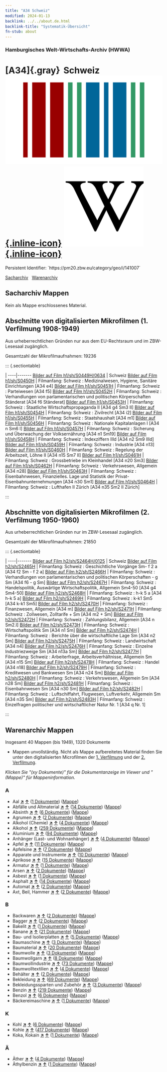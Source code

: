 ```yaml
---
title: "A34 Schweiz"
modified: 2024-01-13
backlink: ../../about.de.html
backlink-title: "Systematik-Übersicht"
fn-stub: about
---
```


### Hamburgisches Welt-Wirtschafts-Archiv (HWWA)

# [A34]{.gray}&#8201; Schweiz &#160; [![Wikidata](/images/Wikidata-logo.svg "Wikidata"){.inline-icon}](http://www.wikidata.org/entity/Q39) [![Wikipedia](/images/Wikipedia-W.svg "Wikipedia"){.inline-icon}](https://de.wikipedia.org/wiki/Schweiz)

<div class="hint">Persistent Identifier: `https://pm20.zbw.eu/category/geo/i/141007`</div>




[Sacharchiv](#sacharchiv-mappen) &#160; [Warenarchiv](#warenarchiv-mappen)





## Sacharchiv Mappen








Kein als Mappe erschlossenes Material.



<a id="filmsections" />

## Abschnitte von digitalisierten Mikrofilmen (1. Verfilmung 1908-1949)

<p>Aus urheberrechtlichen Gründen nur aus dem EU-Rechtsraum und im ZBW-Lesesaal zugänglich.</p>


<p>Gesamtzahl der Mikrofilmaufnahmen: 19236</p>





::: {.sectiontable}

 | 
----|-------
<a class="btn" href="https://pm20.zbw.eu/film/h1/sh/S0449H/0634" rel="nofollow">Bilder auf Film h1/sh/S0449H/0634</a> | Schweiz
<a class="btn" href="https://pm20.zbw.eu/film/h1/sh/S0450H" rel="nofollow">Bilder auf Film h1/sh/S0450H</a> | Filmanfang: Schweiz : Medizinalwesen, Hygiene, Sanitäre Einrichtungen [A34 e4]
<a class="btn" href="https://pm20.zbw.eu/film/h1/sh/S0451H" rel="nofollow">Bilder auf Film h1/sh/S0451H</a> | Filmanfang: Schweiz : Parteiwesen [A34 f5]
<a class="btn" href="https://pm20.zbw.eu/film/h1/sh/S0452H" rel="nofollow">Bilder auf Film h1/sh/S0452H</a> | Filmanfang: Schweiz : Verhandlungen von parlamentarischen und politischen Körperschaften Ständerat [A34 f6 Ständerat]
<a class="btn" href="https://pm20.zbw.eu/film/h1/sh/S0453H" rel="nofollow">Bilder auf Film h1/sh/S0453H</a> | Filmanfang: Schweiz : Staatliche Wirtschaftspropaganda II [A34 g4 Sm3 II]
<a class="btn" href="https://pm20.zbw.eu/film/h1/sh/S0454H" rel="nofollow">Bilder auf Film h1/sh/S0454H</a> | Filmanfang: Schweiz : Zivilrecht [A34 i2]
<a class="btn" href="https://pm20.zbw.eu/film/h1/sh/S0455H" rel="nofollow">Bilder auf Film h1/sh/S0455H</a> | Filmanfang: Schweiz : Staatshaushalt [A34 m1]
<a class="btn" href="https://pm20.zbw.eu/film/h1/sh/S0456H" rel="nofollow">Bilder auf Film h1/sh/S0456H</a> | Filmanfang: Schweiz : Nationale Kapitalanlagen I [A34 n Sm6 I]
<a class="btn" href="https://pm20.zbw.eu/film/h1/sh/S0457H" rel="nofollow">Bilder auf Film h1/sh/S0457H</a> | Filmanfang: Schweiz : Sicherung und Überwachung der Volksernährung [A34 n1 Sm19]
<a class="btn" href="https://pm20.zbw.eu/film/h1/sh/S0458H" rel="nofollow">Bilder auf Film h1/sh/S0458H</a> | Filmanfang: Schweiz : Indexziffern IIId [A34 n2 Sm9 IIId]
<a class="btn" href="https://pm20.zbw.eu/film/h1/sh/S0459H" rel="nofollow">Bilder auf Film h1/sh/S0459H</a> | Filmanfang: Schweiz : Industrie [A34 n13]
<a class="btn" href="https://pm20.zbw.eu/film/h1/sh/S0460H" rel="nofollow">Bilder auf Film h1/sh/S0460H</a> | Filmanfang: Schweiz : Regelung der Arbeitszeit, Löhne II [A34 n15 Sm7 II]
<a class="btn" href="https://pm20.zbw.eu/film/h1/sh/S0461H" rel="nofollow">Bilder auf Film h1/sh/S0461H</a> | Filmanfang: Schweiz : Grossbetriebe im Kleinhandel [A34 n20 Sm3]
<a class="btn" href="https://pm20.zbw.eu/film/h1/sh/S0462H" rel="nofollow">Bilder auf Film h1/sh/S0462H</a> | Filmanfang: Schweiz : Verkehrswesen, Allgemein [A34 n28]
<a class="btn" href="https://pm20.zbw.eu/film/h1/sh/S0463H" rel="nofollow">Bilder auf Film h1/sh/S0463H</a> | Filmanfang: Schweiz : Eisenbahnwesen, Finanzielles. Lage und Statistik der Privat-Eisenbahnunternehmungen [A34 n30 Sm1]
<a class="btn" href="https://pm20.zbw.eu/film/h1/sh/S0464H" rel="nofollow">Bilder auf Film h1/sh/S0464H</a> | Filmanfang: Schweiz : Lufthafen II Zürich [A34 n35 Sm2 II Zürich]


:::




## Abschnitte von digitalisierten Mikrofilmen (2. Verfilmung 1950-1960)

<p>Aus urheberrechtlichen Gründen nur im ZBW-Lesesaal zugänglich.</p>


<p>Gesamtzahl der Mikrofilmaufnahmen: 21850</p>





::: {.sectiontable}

 | 
----|-------
<a class="btn" href="https://pm20.zbw.eu/film/h2/sh/S2464H/0125" rel="nofollow">Bilder auf Film h2/sh/S2464H/0125</a> | Schweiz
<a class="btn" href="https://pm20.zbw.eu/film/h2/sh/S2465H" rel="nofollow">Bilder auf Film h2/sh/S2465H</a> | Filmanfang: Schweiz : Geschichtliche Vorgänge Sm- f 2 a [A34 f2 Sm - f 2 a]
<a class="btn" href="https://pm20.zbw.eu/film/h2/sh/S2466H" rel="nofollow">Bilder auf Film h2/sh/S2466H</a> | Filmanfang: Schweiz : Verhandlungen von parlamentarischen und politischen Körperschaften - g Sm [A34 f6 - g Sm]
<a class="btn" href="https://pm20.zbw.eu/film/h2/sh/S2467H" rel="nofollow">Bilder auf Film h2/sh/S2467H</a> | Filmanfang: Schweiz : Handelspolitik, Auswärtige Wirtschaftspolitik, Allgemein Sm4-50 [A34 g4 Sm4-50]
<a class="btn" href="https://pm20.zbw.eu/film/h2/sh/S2468H" rel="nofollow">Bilder auf Film h2/sh/S2468H</a> | Filmanfang: Schweiz : h-k 5 a [A34 h-k 5 a]
<a class="btn" href="https://pm20.zbw.eu/film/h2/sh/S2469H" rel="nofollow">Bilder auf Film h2/sh/S2469H</a> | Filmanfang: Schweiz : k-k1 Sm5 [A34 k-k1 Sm5]
<a class="btn" href="https://pm20.zbw.eu/film/h2/sh/S2470H" rel="nofollow">Bilder auf Film h2/sh/S2470H</a> | Filmanfang: Schweiz : Finanzwesen, Allgemein [A34 m]
<a class="btn" href="https://pm20.zbw.eu/film/h2/sh/S2471H" rel="nofollow">Bilder auf Film h2/sh/S2471H</a> | Filmanfang: Schweiz : Zollwesen, Zolltarife + Sm [A34 m2 + Sm]
<a class="btn" href="https://pm20.zbw.eu/film/h2/sh/S2472H" rel="nofollow">Bilder auf Film h2/sh/S2472H</a> | Filmanfang: Schweiz : Zahlungsbilanz, Allgemein [A34 n Sm2.I]
<a class="btn" href="https://pm20.zbw.eu/film/h2/sh/S2473H" rel="nofollow">Bilder auf Film h2/sh/S2473H</a> | Filmanfang: Schweiz : Wirtschaftspolitik Sm [A34 n1 Sm]
<a class="btn" href="https://pm20.zbw.eu/film/h2/sh/S2474H" rel="nofollow">Bilder auf Film h2/sh/S2474H</a> | Filmanfang: Schweiz : Berichte über die wirtschaftliche Lage Sm [A34 n2 Sm]
<a class="btn" href="https://pm20.zbw.eu/film/h2/sh/S2475H" rel="nofollow">Bilder auf Film h2/sh/S2475H</a> | Filmanfang: Schweiz : Landwirtschaft [A34 n4]
<a class="btn" href="https://pm20.zbw.eu/film/h2/sh/S2476H" rel="nofollow">Bilder auf Film h2/sh/S2476H</a> | Filmanfang: Schweiz : Einzelne Industriezweige Sm [A34 n13a Sm]
<a class="btn" href="https://pm20.zbw.eu/film/h2/sh/S2477H" rel="nofollow">Bilder auf Film h2/sh/S2477H</a> | Filmanfang: Schweiz : Arbeiterfrage, Arbeitsverhältnisse, Allgemein Sm [A34 n15 Sm]
<a class="btn" href="https://pm20.zbw.eu/film/h2/sh/S2478H" rel="nofollow">Bilder auf Film h2/sh/S2478H</a> | Filmanfang: Schweiz : Handel [A34 n18]
<a class="btn" href="https://pm20.zbw.eu/film/h2/sh/S2479H" rel="nofollow">Bilder auf Film h2/sh/S2479H</a> | Filmanfang: Schweiz : Kreditwesen und Bankwesen Sm [A34 n24 Sm]
<a class="btn" href="https://pm20.zbw.eu/film/h2/sh/S2480H" rel="nofollow">Bilder auf Film h2/sh/S2480H</a> | Filmanfang: Schweiz : Verkehrswesen, Allgemein Sm [A34 n28 Sm]
<a class="btn" href="https://pm20.zbw.eu/film/h2/sh/S2481H" rel="nofollow">Bilder auf Film h2/sh/S2481H</a> | Filmanfang: Schweiz : Eisenbahnwesen Sm [A34 n30 Sm]
<a class="btn" href="https://pm20.zbw.eu/film/h2/sh/S2482H" rel="nofollow">Bilder auf Film h2/sh/S2482H</a> | Filmanfang: Schweiz : Luftschiffahrt, Flugwesen, Luftverkehr, Allgemein Sm [A34 n35 Sm]
<a class="btn" href="https://pm20.zbw.eu/film/h2/sh/S2483H" rel="nofollow">Bilder auf Film h2/sh/S2483H</a> | Filmanfang: Schweiz : Einzelfragen politischer und wirtschaftlicher Natur Nr. 1 [A34 q Nr. 1]


:::














## Warenarchiv Mappen










Insgesamt 40 Mappen (bis 1949), 1320 Dokumente
- Mappen unvollständig.  Nicht als Mappe aufbereitetes Material finden Sie
unter den digitalisierten Microfilmen der [1. Verfilmung](/film/h1_wa.de.html)
und der [2. Verfilmung](/film/h2_wa.de.html).

_Klicken Sie "(xy Dokumente)" für die Dokumentanzeige im Viewer und "(Mappe)" für Mappeninformation._




### A

- Aal [**&nearr;**](../../../ware/i/141941/about.de.html "Aal (XXX in der ganzen Welt)") [**&uarr;**](../../../ware/about.de.html#PLW07-Mt01 "Warensystematik") (<a href="https://pm20.zbw.eu/iiifview/folder/wa/141941,141007" title="über: Aal : Schweiz" target="_blank">1 Dokumente</a>) ([Mappe](../../../../folder/wa/1419xx/141941/1410xx/141007/about.de.html))
- Abfälle und Altmaterial [**&nearr;**](../../../ware/i/141942/about.de.html "Abfälle und Altmaterial (XXX in der ganzen Welt)") [**&uarr;**](../../../ware/about.de.html#PRB01-01 "Warensystematik") (<a href="https://pm20.zbw.eu/iiifview/folder/wa/141942,141007" title="über: Abfälle und Altmaterial : Schweiz" target="_blank">14 Dokumente</a>) ([Mappe](../../../../folder/wa/1419xx/141942/1410xx/141007/about.de.html))
- Absinth [**&nearr;**](../../../ware/i/141943/about.de.html "Absinth (XXX in der ganzen Welt)") [**&uarr;**](../../../ware/about.de.html#PID20.02-Sp01 "Warensystematik") (<a href="https://pm20.zbw.eu/iiifview/folder/wa/141943,141007" title="über: Absinth : Schweiz" target="_blank">6 Dokumente</a>) ([Mappe](../../../../folder/wa/1419xx/141943/1410xx/141007/about.de.html))
- Agrumen [**&nearr;**](../../../ware/i/141948/about.de.html "Agrumen (XXX in der ganzen Welt)") [**&uarr;**](../../../ware/about.de.html#PLW04-Zs "Warensystematik") (<a href="https://pm20.zbw.eu/iiifview/folder/wa/141948,141007" title="über: Agrumen : Schweiz" target="_blank">2 Dokumente</a>) ([Mappe](../../../../folder/wa/1419xx/141948/1410xx/141007/about.de.html))
- Alkohol (Chemie) [**&nearr;**](../../../ware/i/163481/about.de.html "Alkohol (Chemie) (XXX in der ganzen Welt)") [**&uarr;**](../../../ware/about.de.html#PID13-Ko02 "Warensystematik") (<a href="https://pm20.zbw.eu/iiifview/folder/wa/163481,141007" title="über: Alkohol (Chemie) : Schweiz" target="_blank">4 Dokumente</a>) ([Mappe](../../../../folder/wa/1634xx/163481/1410xx/141007/about.de.html))
- Alkohol [**&nearr;**](../../../ware/i/141966/about.de.html "Alkohol (XXX in der ganzen Welt)") [**&uarr;**](../../../ware/about.de.html#PID20.02-Sp "Warensystematik") (<a href="https://pm20.zbw.eu/iiifview/folder/wa/141966,141007" title="über: Alkohol : Schweiz" target="_blank">259 Dokumente</a>) ([Mappe](../../../../folder/wa/1419xx/141966/1410xx/141007/about.de.html))
- Aluminium [**&nearr;**](../../../ware/i/141969/about.de.html "Aluminium (XXX in der ganzen Welt)") [**&uarr;**](../../../ware/about.de.html#PID07.01-Lm01 "Warensystematik") (<a href="https://pm20.zbw.eu/iiifview/folder/wa/141969,141007" title="über: Aluminium : Schweiz" target="_blank">94 Dokumente</a>) ([Mappe](../../../../folder/wa/1419xx/141969/1410xx/141007/about.de.html))
- Anhänger (Last- und Wohnanhänger) [**&nearr;**](../../../ware/i/141974/about.de.html "Anhänger (Last- und Wohnanhänger) (XXX in der ganzen Welt)") [**&uarr;**](../../../ware/about.de.html#PID09.02-Kf "Warensystematik") (<a href="https://pm20.zbw.eu/iiifview/folder/wa/141974,141007" title="über: Anhänger (Last- und Wohnanhänger) : Schweiz" target="_blank">4 Dokumente</a>) ([Mappe](../../../../folder/wa/1419xx/141974/1410xx/141007/about.de.html))
- Apfel [**&nearr;**](../../../ware/i/141980/about.de.html "Apfel (XXX in der ganzen Welt)") [**&uarr;**](../../../ware/about.de.html#PLW04-Ob01 "Warensystematik") (<a href="https://pm20.zbw.eu/iiifview/folder/wa/141980,141007" title="über: Apfel : Schweiz" target="_blank">11 Dokumente</a>) ([Mappe](../../../../folder/wa/1419xx/141980/1410xx/141007/about.de.html))
- Apfelsine [**&nearr;**](../../../ware/i/141981/about.de.html "Apfelsine (XXX in der ganzen Welt)") [**&uarr;**](../../../ware/about.de.html#PLW04-Zs01 "Warensystematik") (<a href="https://pm20.zbw.eu/iiifview/folder/wa/141981,141007" title="über: Apfelsine : Schweiz" target="_blank">7 Dokumente</a>) ([Mappe](../../../../folder/wa/1419xx/141981/1410xx/141007/about.de.html))
- Apparate und Instrumente [**&nearr;**](../../../ware/i/141985/about.de.html "Apparate und Instrumente (XXX in der ganzen Welt)") [**&uarr;**](../../../ware/about.de.html#PID08-Ap "Warensystematik") (<a href="https://pm20.zbw.eu/iiifview/folder/wa/141985,141007" title="über: Apparate und Instrumente : Schweiz" target="_blank">10 Dokumente</a>) ([Mappe](../../../../folder/wa/1419xx/141985/1410xx/141007/about.de.html))
- Aprikose [**&nearr;**](../../../ware/i/142001/about.de.html "Aprikose (XXX in der ganzen Welt)") [**&uarr;**](../../../ware/about.de.html#PLW04-Zs02 "Warensystematik") (<a href="https://pm20.zbw.eu/iiifview/folder/wa/142001,141007" title="über: Aprikose : Schweiz" target="_blank">15 Dokumente</a>) ([Mappe](../../../../folder/wa/1420xx/142001/1410xx/141007/about.de.html))
- Armatur [**&nearr;**](../../../ware/i/142004/about.de.html "Armatur (XXX in der ganzen Welt)") [**&uarr;**](../../../ware/about.de.html#PID08-Ar "Warensystematik") (<a href="https://pm20.zbw.eu/iiifview/folder/wa/142004,141007" title="über: Armatur : Schweiz" target="_blank">1 Dokumente</a>) ([Mappe](../../../../folder/wa/1420xx/142004/1410xx/141007/about.de.html))
- Arsen [**&nearr;**](../../../ware/i/142006/about.de.html "Arsen (XXX in der ganzen Welt)") [**&uarr;**](../../../ware/about.de.html#PID07.01-Hm02 "Warensystematik") (<a href="https://pm20.zbw.eu/iiifview/folder/wa/142006,141007" title="über: Arsen : Schweiz" target="_blank">2 Dokumente</a>) ([Mappe](../../../../folder/wa/1420xx/142006/1410xx/141007/about.de.html))
- Asbest [**&nearr;**](../../../ware/i/142014/about.de.html "Asbest (XXX in der ganzen Welt)") [**&uarr;**](../../../ware/about.de.html#PID23-As "Warensystematik") (<a href="https://pm20.zbw.eu/iiifview/folder/wa/142014,141007" title="über: Asbest : Schweiz" target="_blank">1 Dokumente</a>) ([Mappe](../../../../folder/wa/1420xx/142014/1410xx/141007/about.de.html))
- Asphalt [**&nearr;**](../../../ware/i/142016/about.de.html "Asphalt (XXX in der ganzen Welt)") [**&uarr;**](../../../ware/about.de.html#PID22-Bd01 "Warensystematik") (<a href="https://pm20.zbw.eu/iiifview/folder/wa/142016,141007" title="über: Asphalt : Schweiz" target="_blank">14 Dokumente</a>) ([Mappe](../../../../folder/wa/1420xx/142016/1410xx/141007/about.de.html))
- Automat [**&nearr;**](../../../ware/i/142020/about.de.html "Automat (XXX in der ganzen Welt)") [**&uarr;**](../../../ware/about.de.html#PID08-Au "Warensystematik") (<a href="https://pm20.zbw.eu/iiifview/folder/wa/142020,141007" title="über: Automat : Schweiz" target="_blank">2 Dokumente</a>) ([Mappe](../../../../folder/wa/1420xx/142020/1410xx/141007/about.de.html))
- Axt, Beil, Hammer [**&nearr;**](../../../ware/i/141947/about.de.html "Axt, Beil, Hammer (XXX in der ganzen Welt)") [**&uarr;**](../../../ware/about.de.html#PID07.03-Wz01 "Warensystematik") (<a href="https://pm20.zbw.eu/iiifview/folder/wa/141947,141007" title="über: Axt, Beil, Hammer : Schweiz" target="_blank">2 Dokumente</a>) ([Mappe](../../../../folder/wa/1419xx/141947/1410xx/141007/about.de.html))

### B

- Backwaren [**&nearr;**](../../../ware/i/142026/about.de.html "Backwaren (XXX in der ganzen Welt)") [**&uarr;**](../../../ware/about.de.html#PID20-Ba "Warensystematik") (<a href="https://pm20.zbw.eu/iiifview/folder/wa/142026,141007" title="über: Backwaren : Schweiz" target="_blank">2 Dokumente</a>) ([Mappe](../../../../folder/wa/1420xx/142026/1410xx/141007/about.de.html))
- Bagger [**&nearr;**](../../../ware/i/142028/about.de.html "Bagger (XXX in der ganzen Welt)") [**&uarr;**](../../../ware/about.de.html#PID09.02-Nf01 "Warensystematik") (<a href="https://pm20.zbw.eu/iiifview/folder/wa/142028,141007" title="über: Bagger : Schweiz" target="_blank">2 Dokumente</a>) ([Mappe](../../../../folder/wa/1420xx/142028/1410xx/141007/about.de.html))
- Bakelit [**&nearr;**](../../../ware/i/142029/about.de.html "Bakelit (XXX in der ganzen Welt)") [**&uarr;**](../../../ware/about.de.html#PID14-Ha01 "Warensystematik") (<a href="https://pm20.zbw.eu/iiifview/folder/wa/142029,141007" title="über: Bakelit : Schweiz" target="_blank">1 Dokumente</a>) ([Mappe](../../../../folder/wa/1420xx/142029/1410xx/141007/about.de.html))
- Banane [**&nearr;**](../../../ware/i/142038/about.de.html "Banane (XXX in der ganzen Welt)") [**&uarr;**](../../../ware/about.de.html#PLW04-Bn "Warensystematik") (<a href="https://pm20.zbw.eu/iiifview/folder/wa/142038,141007" title="über: Banane : Schweiz" target="_blank">21 Dokumente</a>) ([Mappe](../../../../folder/wa/1420xx/142038/1410xx/141007/about.de.html))
- Bau- und Isolierplatten [**&nearr;**](../../../ware/i/142083/about.de.html "Bau- und Isolierplatten (XXX in der ganzen Welt)") [**&uarr;**](../../../ware/about.de.html#PID22-Bf01 "Warensystematik") (<a href="https://pm20.zbw.eu/iiifview/folder/wa/142083,141007" title="über: Bau- und Isolierplatten : Schweiz" target="_blank">5 Dokumente</a>) ([Mappe](../../../../folder/wa/1420xx/142083/1410xx/141007/about.de.html))
- Baumaschine [**&nearr;**](../../../ware/i/142084/about.de.html "Baumaschine (XXX in der ganzen Welt)") [**&uarr;**](../../../ware/about.de.html#PID08-Ba "Warensystematik") (<a href="https://pm20.zbw.eu/iiifview/folder/wa/142084,141007" title="über: Baumaschine : Schweiz" target="_blank">3 Dokumente</a>) ([Mappe](../../../../folder/wa/1420xx/142084/1410xx/141007/about.de.html))
- Baumaterial [**&nearr;**](../../../ware/i/142086/about.de.html "Baumaterial (XXX in der ganzen Welt)") [**&uarr;**](../../../ware/about.de.html#PID22-Bs "Warensystematik") (<a href="https://pm20.zbw.eu/iiifview/folder/wa/142086,141007" title="über: Baumaterial : Schweiz" target="_blank">20 Dokumente</a>) ([Mappe](../../../../folder/wa/1420xx/142086/1410xx/141007/about.de.html))
- Baumwolle [**&nearr;**](../../../ware/i/142089/about.de.html "Baumwolle (XXX in der ganzen Welt)") [**&uarr;**](../../../ware/about.de.html#PLW04-Bw "Warensystematik") (<a href="https://pm20.zbw.eu/iiifview/folder/wa/142089,141007" title="über: Baumwolle : Schweiz" target="_blank">3 Dokumente</a>) ([Mappe](../../../../folder/wa/1420xx/142089/1410xx/141007/about.de.html))
- Baumwollgarn [**&nearr;**](../../../ware/i/196460/about.de.html "Baumwollgarn (XXX in der ganzen Welt)") [**&uarr;**](../../../ware/about.de.html#PID19-Nf02 "Warensystematik") (<a href="https://pm20.zbw.eu/iiifview/folder/wa/196460,141007" title="über: Baumwollgarn : Schweiz" target="_blank">8 Dokumente</a>) ([Mappe](../../../../folder/wa/1964xx/196460/1410xx/141007/about.de.html))
- Baumwollindustrie [**&nearr;**](../../../ware/i/142091/about.de.html "Baumwollindustrie (XXX in der ganzen Welt)") [**&uarr;**](../../../ware/about.de.html#PID19-Bw01 "Warensystematik") (<a href="https://pm20.zbw.eu/iiifview/folder/wa/142091,141007" title="über: Baumwollindustrie : Schweiz" target="_blank">73 Dokumente</a>) ([Mappe](../../../../folder/wa/1420xx/142091/1410xx/141007/about.de.html))
- Baumwolltextilien [**&nearr;**](../../../ware/i/154932/about.de.html "Baumwolltextilien (XXX in der ganzen Welt)") [**&uarr;**](../../../ware/about.de.html#PID19-Bw02 "Warensystematik") (<a href="https://pm20.zbw.eu/iiifview/folder/wa/154932,141007" title="über: Baumwolltextilien : Schweiz" target="_blank">4 Dokumente</a>) ([Mappe](../../../../folder/wa/1549xx/154932/1410xx/141007/about.de.html))
- Behälter [**&nearr;**](../../../ware/i/142094/about.de.html "Behälter (XXX in der ganzen Welt)") [**&uarr;**](../../../ware/about.de.html#PID07.03-Co "Warensystematik") (<a href="https://pm20.zbw.eu/iiifview/folder/wa/142094,141007" title="über: Behälter : Schweiz" target="_blank">2 Dokumente</a>) ([Mappe](../../../../folder/wa/1420xx/142094/1410xx/141007/about.de.html))
- Bekleidung [**&nearr;**](../../../ware/i/142106/about.de.html "Bekleidung (XXX in der ganzen Welt)") [**&uarr;**](../../../ware/about.de.html#PID19-Bk "Warensystematik") (<a href="https://pm20.zbw.eu/iiifview/folder/wa/142106,141007" title="über: Bekleidung : Schweiz" target="_blank">69 Dokumente</a>) ([Mappe](../../../../folder/wa/1421xx/142106/1410xx/141007/about.de.html))
- Bekleidungssparten und Zubehör [**&nearr;**](../../../ware/i/166456/about.de.html "Bekleidungssparten und Zubehör (XXX in der ganzen Welt)") [**&uarr;**](../../../ware/about.de.html#PID19-Bz "Warensystematik") (<a href="https://pm20.zbw.eu/iiifview/folder/wa/166456,141007" title="über: Bekleidungssparten und Zubehör  : Schweiz" target="_blank">3 Dokumente</a>) ([Mappe](../../../../folder/wa/1664xx/166456/1410xx/141007/about.de.html))
- Benzin [**&nearr;**](../../../ware/i/142108/about.de.html "Benzin (XXX in der ganzen Welt)") [**&uarr;**](../../../ware/about.de.html#PID13.02-Ks02 "Warensystematik") (<a href="https://pm20.zbw.eu/iiifview/folder/wa/142108,141007" title="über: Benzin : Schweiz" target="_blank">219 Dokumente</a>) ([Mappe](../../../../folder/wa/1421xx/142108/1410xx/141007/about.de.html))
- Benzol [**&nearr;**](../../../ware/i/142110/about.de.html "Benzol (XXX in der ganzen Welt)") [**&uarr;**](../../../ware/about.de.html#PID13-Ko04 "Warensystematik") (<a href="https://pm20.zbw.eu/iiifview/folder/wa/142110,141007" title="über: Benzol : Schweiz" target="_blank">6 Dokumente</a>) ([Mappe](../../../../folder/wa/1421xx/142110/1410xx/141007/about.de.html))
- Bäckereimaschine [**&nearr;**](../../../ware/i/142027/about.de.html "Bäckereimaschine (XXX in der ganzen Welt)") [**&uarr;**](../../../ware/about.de.html#PID08-Nm01 "Warensystematik") (<a href="https://pm20.zbw.eu/iiifview/folder/wa/142027,141007" title="über: Bäckereimaschine : Schweiz" target="_blank">1 Dokumente</a>) ([Mappe](../../../../folder/wa/1420xx/142027/1410xx/141007/about.de.html))

### K

- Kohl [**&nearr;**](../../../ware/i/143119/about.de.html "Kohl (XXX in der ganzen Welt)") [**&uarr;**](../../../ware/about.de.html#PLW04-Gm08 "Warensystematik") (<a href="https://pm20.zbw.eu/iiifview/folder/wa/143119,141007" title="über: Kohl : Schweiz" target="_blank">6 Dokumente</a>) ([Mappe](../../../../folder/wa/1431xx/143119/1410xx/141007/about.de.html))
- Kohle [**&nearr;**](../../../ware/i/143120/about.de.html "Kohle (XXX in der ganzen Welt)") [**&uarr;**](../../../ware/about.de.html#PRB02.01 "Warensystematik") (<a href="https://pm20.zbw.eu/iiifview/folder/wa/143120,141007" title="über: Kohle : Schweiz" target="_blank">417 Dokumente</a>) ([Mappe](../../../../folder/wa/1431xx/143120/1410xx/141007/about.de.html))
- Koka, Kokain [**&nearr;**](../../../ware/i/143124/about.de.html "Koka, Kokain (XXX in der ganzen Welt)") [**&uarr;**](../../../ware/about.de.html#PID04-Dr05 "Warensystematik") (<a href="https://pm20.zbw.eu/iiifview/folder/wa/143124,141007" title="über: Koka, Kokain : Schweiz" target="_blank">1 Dokumente</a>) ([Mappe](../../../../folder/wa/1431xx/143124/1410xx/141007/about.de.html))

### Ä

- Äther [**&nearr;**](../../../ware/i/141945/about.de.html "Äther (XXX in der ganzen Welt)") [**&uarr;**](../../../ware/about.de.html#PID13-Ko01 "Warensystematik") (<a href="https://pm20.zbw.eu/iiifview/folder/wa/141945,141007" title="über: Äther : Schweiz" target="_blank">4 Dokumente</a>) ([Mappe](../../../../folder/wa/1419xx/141945/1410xx/141007/about.de.html))
- Äthylbenzin [**&nearr;**](../../../ware/i/141946/about.de.html "Äthylbenzin (XXX in der ganzen Welt)") [**&uarr;**](../../../ware/about.de.html#PID13.02-Ks01 "Warensystematik") (<a href="https://pm20.zbw.eu/iiifview/folder/wa/141946,141007" title="über: Äthylbenzin : Schweiz" target="_blank">1 Dokumente</a>) ([Mappe](../../../../folder/wa/1419xx/141946/1410xx/141007/about.de.html))




